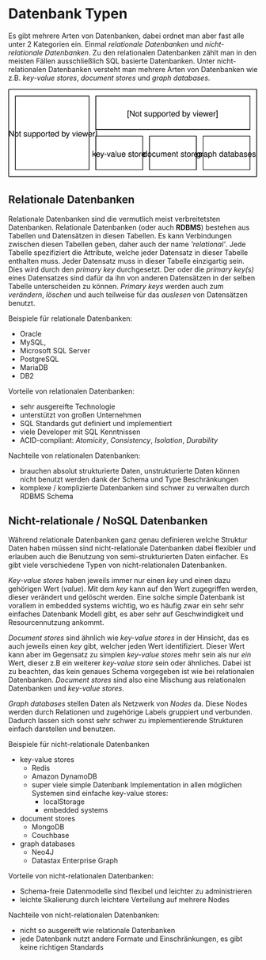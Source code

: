 # Datenbank Typen

Es gibt mehrere Arten von Datenbanken, dabei ordnet man aber fast alle unter 2 Kategorien ein. Einmal *relationale Datenbanken* und *nicht-relationale Datenbanken*. Zu den relationalen Datenbanken zählt man in den meisten Fällen ausschließlich SQL basierte Datenbanken. Unter nicht-relationalen Datenbanken versteht man mehrere Arten von Datenbanken wie z.B. *key-value stores*, *document stores* und *graph databases*.

![](../assets/LTI-diagrams-types-of-databases.svg)

## Relationale Datenbanken

Relationale Datenbanken sind die vermutlich meist verbreitetsten Datenbanken. Relationale Datenbanken (oder auch **RDBMS**) bestehen aus Tabellen und Datensätzen in diesen Tabellen. Es kann Verbindungen zwischen diesen Tabellen geben, daher auch der name *'relational'*. Jede Tabelle spezifiziert die Attribute, welche jeder Datensatz in dieser Tabelle enthalten muss. Jeder Datensatz muss in dieser Tabelle einzigartig sein. Dies wird durch den *primary key* durchgesetzt. Der oder die *primary key(s)* eines Datensatzes sind dafür da ihn von anderen Datensätzen in der selben Tabelle unterscheiden zu können. *Primary keys* werden auch zum *verändern*, *löschen* und auch teilweise für das *auslesen* von Datensätzen benutzt.

Beispiele für relationale Datenbanken:
- Oracle
- MySQL,
- Microsoft SQL Server
- PostgreSQL
- MariaDB
- DB2

Vorteile von relationalen Datenbanken:
- sehr ausgereifte Technologie
- unterstützt von großen Unternehmen
- SQL Standards gut definiert und implementiert
- viele Developer mit SQL Kenntnissen
- ACID-compliant: *Atomicity*, *Consistency*, *Isolation*, *Durability*

Nachteile von relationalen Datenbanken:
- brauchen absolut strukturierte Daten, unstrukturierte Daten können nicht benutzt werden dank der Schema und Type Beschränkungen
- komplexe / komplizierte Datenbanken sind schwer zu verwalten durch RDBMS Schema

## Nicht-relationale / NoSQL Datenbanken
Während relationale Datenbanken ganz genau definieren welche Struktur Daten haben müssen sind nicht-relationale Datenbanken dabei flexibler und erlauben auch die Benutzung von semi-strukturierten Daten einfacher. Es gibt viele verschiedene Typen von nicht-relationalen Datenbanken.

*Key-value stores* haben jeweils immer nur einen *key* und einen dazu gehörigen Wert (*value*). Mit dem *key* kann auf den Wert zugegriffen werden, dieser verändert und gelöscht werden. Eine solche simple Datenbank ist vorallem in embedded systems wichtig, wo es häufig zwar ein sehr sehr einfaches Datenbank Modell gibt, es aber sehr auf Geschwindigkeit und Resourcennutzung ankommt.

*Document stores* sind ähnlich wie *key-value stores* in der Hinsicht, das es auch jeweils einen *key* gibt, welcher jeden Wert identifiziert. Dieser Wert kann aber im Gegensatz zu simplen *key-value stores* mehr sein als nur *ein* Wert, dieser z.B ein weiterer *key-value store* sein oder ähnliches. Dabei ist zu beachten, das kein genaues Schema vorgegeben ist wie bei relationalen Datenbanken. *Document stores* sind also eine Mischung aus relationalen Datenbanken und *key-value stores*.

*Graph databases* stellen Daten als Netzwerk von *Nodes* da. Diese Nodes werden durch Relationen und zugehörige Labels gruppiert und verbunden. Dadurch lassen sich sonst sehr schwer zu implementierende Strukturen einfach darstellen und benutzen.


Beispiele für nicht-relationale Datenbanken
- key-value stores
  - Redis
  - Amazon DynamoDB
  - super viele simple Datenbank Implementation in allen möglichen Systemen sind einfache key-value stores:
    - localStorage
    - embedded systems
- document stores
  - MongoDB
  - Couchbase
- graph databases
  - Neo4J
  - Datastax Enterprise Graph

Vorteile von nicht-relationalen Datenbanken:
- Schema-freie Datenmodelle sind flexibel und leichter zu administrieren
- leichte Skalierung durch leichtere Verteilung auf mehrere Nodes

Nachteile von nicht-relationalen Datenbanken:
- nicht so ausgereift wie relationale Datenbanken
- jede Datenbank nutzt andere Formate und Einschränkungen, es gibt keine richtigen Standards
